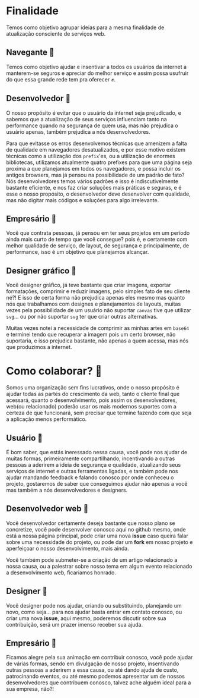 # Finalidade

Temos como objetivo agrupar ideias para a mesma finalidade de atualização consciente de serviços web.
## Navegante 🤘

Temos como objetivo ajudar e insentivar a todos os usuários da internet a manterem-se seguros
e apreciar do melhor serviço e assim possa usufruir do que essa grande rede tem pra oferecer  ✊.

## Desenvolvedor 🤘

O nosso propósito é evitar que o usuário da internet seja prejudicado, e sabemos que a atualização de seus serviços influenciam
tanto na performance quando na segurança de quem usa, mas não prejudica o usuário apenas, também prejudica a nós desenvolvedores.

Para que evitasse os erros desenvolvemos técnicas que amenizem a falta de qualidade em navegadores desatualizados, e por esse motivo
existem técnicas como a utilização dos `prefix`'es, ou a utilização de enormes bibliotecas, utilizamos atualmente quatro prefixes para
que uma página seja proxima a que planejamos em todos os navegadores, e possa incluir os antigos browsers, mas já pensou na possibilidade
de um padrão de fato? Nós desenvolvedores temos vários padrões e isso é indiscutivelmente bastante eficiente, e nos faz criar soluções mais 
práticas e seguras, e é esse o nosso propósito, o desenvolvedor deve desenvolver com qualidade, mas não digitar mais códigos e soluções
para algo irrelevante.

## Empresário 🤘

Você que contrata pessoas, já pensou em ter seus projetos em um período ainda mais curto de tempo que você consegue? pois é, e certamente
com melhor qualidade de serviço, de layout, de segurança e principalmente, de performance, isso é um objetivo que planejamos alcançar.


## Designer gráfico 🤘

Você designer gráfico, já teve bastante que criar imagens, exportar formatações, comprimir e reduzir imagens, pelo simples fato de seu 
cliente né?! E isso de certa forma não prejudica apenas eles mesmo mas quanto nós que trabalhamos com designes e planejamentos de layouts,
muitas vezes pela possibilidade de um usuário não suportar `canvas` tive que utilizar `svg`... ou por não suportar `svg` ter que criar outras
alternativas.

Muitas vezes notei a necessidade de comprimir as minhas artes em `base64` e terminei tendo que recuperar a imagem pois um certo browser,
não suportaria, e isso prejudica bastante, não apenas a quem acessa, mas nós que produzimos a internet.

# Como colaborar? 👊 

Somos uma organização sem fins lucrativos, onde o nosso propósito é ajudar todas as partes do crescimento da web,
tanto o cliente final que acessará, quanto o desenvolvimento, pois assim os desenvolvedores, web(ou relacionado)
poderão usar os mais modernos suportes com a certeza de que funcionará, sem precisar que termine fazendo com que
seja a aplicação menos performático.

## Usuário 👊 

É bom saber, que estás ineressado nessa causa, você pode nos ajudar de muitas formas, primeiramente compartilhando, incentivando a outras pessoas a aderirem a ideia de segurança e qualidade, atualizando seus serviços de internet e outras ferramentas ligadas, e também pode nos ajudar mandando feedback e falando conosco por onde conheceu o projeto, gostaremos de saber que conseguimos ajudar não apenas a você mas também a nós desenvolvedores e designers.

## Desenvolvedor web 👊 

Você desenvolvedor certamente deseja bastante que nosso plano se concretize, você pode desenvolver conosco aqui no github mesmo, onde está a nossa página principal, pode criar uma nova **issue** caso queira falar sobre uma necessidade do projeto, ou pode dar um **fork** em nosso projeto e aperfeiçoar o nosso desenvolvimento, mais ainda.

Você também pode submeter-se a criação de um artigo relacionado a nossa causa, ou a palestrar sobre nosso tema em algum evento relacionado a desenvolvimento web, ficariamos honrado.

## Designer 👊 

Você designer pode nos ajudar, criando ou substituindo, planejando um novo, como seja... para nos ajudar basta entrar em contato conosco, ou criar uma nova **issue**, aqui mesmo, poderemos discutir sobre sua contribuição, será um prazer imenso receber sua ajuda.

## Empresário 👊 

Ficamos alegre pela sua animação em contribuir conosco, você pode ajudar de várias formas, sendo em divulgação de nosso projeto, insentivando outras pessoas a aderirem a essa causa, ou até dando ajuda de custo, patrocinando eventos, ou até mesmo podemos apresentar um de nossos desenvolvedores que contribuem conosco, talvez ache alguém ideal para a sua empresa, não?!
